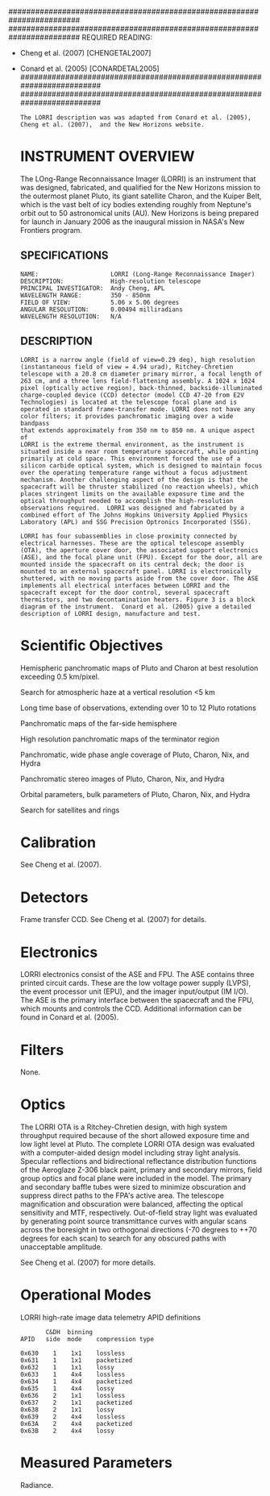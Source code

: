 
 
########################################################################
########################################################################
REQUIRED READING:
- Cheng et al. (2007) [CHENGETAL2007]
- Conard et al. (2005) [CONARDETAL2005]
########################################################################
########################################################################
 
      The LORRI description was was adapted from Conard et al. (2005),
      Cheng et al. (2007),  and the New Horizons website.
 
 
  INSTRUMENT OVERVIEW
  ===================
    The LOng-Range Reconnaissance Imager (LORRI) is an instrument that was
    designed, fabricated, and qualified for the New Horizons mission to
    the outermost planet Pluto, its giant satellite Charon, and the Kuiper
    Belt, which is the vast belt of icy bodies extending roughly from
    Neptune's orbit out to 50 astronomical units (AU). New Horizons is
    being prepared for launch in January 2006 as the inaugural mission in
    NASA's New Frontiers program.
 
 
    SPECIFICATIONS
    --------------
      NAME:                    LORRI (Long-Range Reconnaissance Imager)
      DESCRIPTION:             High-resolution telescope
      PRINCIPAL INVESTIGATOR:  Andy Cheng, APL
      WAVELENGTH RANGE:        350 - 850nm
      FIELD OF VIEW:           5.06 x 5.06 degrees
      ANGULAR RESOLUTION:      0.00494 milliradians
      WAVELENGTH RESOLUTION:   N/A
 
 
    DESCRIPTION
    -----------
      LORRI is a narrow angle (field of view=0.29 deg), high resolution
      (instantaneous field of view = 4.94 urad), Ritchey-Chretien
      telescope with a 20.8 cm diameter primary mirror, a focal length of
      263 cm, and a three lens field-flattening assembly. A 1024 x 1024
      pixel (optically active region), back-thinned, backside-illuminated
      charge-coupled device (CCD) detector (model CCD 47-20 from E2V
      Technologies) is located at the telescope focal plane and is
      operated in standard frame-transfer mode. LORRI does not have any
      color filters; it provides panchromatic imaging over a wide bandpass
      that extends approximately from 350 nm to 850 nm. A unique aspect of
      LORRI is the extreme thermal environment, as the instrument is
      situated inside a near room temperature spacecraft, while pointing
      primarily at cold space. This environment forced the use of a
      silicon carbide optical system, which is designed to maintain focus
      over the operating temperature range without a focus adjustment
      mechanism. Another challenging aspect of the design is that the
      spacecraft will be thruster stabilized (no reaction wheels), which
      places stringent limits on the available exposure time and the
      optical throughput needed to accomplish the high-resolution
      observations required.  LORRI was designed and fabricated by a
      combined effort of The Johns Hopkins University Applied Physics
      Laboratory (APL) and SSG Precision Optronics Incorporated (SSG).
 
      LORRI has four subassemblies in close proximity connected by
      electrical harnesses. These are the optical telescope assembly
      (OTA), the aperture cover door, the associated support electronics
      (ASE), and the focal plane unit (FPU). Except for the door, all are
      mounted inside the spacecraft on its central deck; the door is
      mounted to an external spacecraft panel. LORRI is electronically
      shuttered, with no moving parts aside from the cover door. The ASE
      implements all electrical interfaces between LORRI and the
      spacecraft except for the door control, several spacecraft
      thermistors, and two decontamination heaters. Figure 3 is a block
      diagram of the instrument.  Conard et al. (2005) give a detailed
      description of LORRI design, manufacture and test.
 
 
  Scientific Objectives
  =====================
    Hemispheric panchromatic maps of Pluto and Charon at best resolution
    exceeding 0.5 km/pixel.
 
    Search for atmospheric haze at a vertical resolution <5 km
 
    Long time base of observations, extending over 10 to 12 Pluto rotations
 
    Panchromatic maps of the far-side hemisphere
 
    High resolution panchromatic maps of the terminator region
 
    Panchromatic, wide phase angle coverage of Pluto, Charon, Nix, and
    Hydra
 
    Panchromatic stereo images of Pluto, Charon, Nix, and Hydra
 
    Orbital parameters, bulk parameters of Pluto, Charon, Nix, and Hydra
 
    Search for satellites and rings
 
 
  Calibration
  ===========
    See Cheng et al. (2007).
 
 
  Detectors
  =========
    Frame transfer CCD.  See Cheng et al. (2007) for details.
 
 
  Electronics
  ===========
    LORRI electronics consist of the ASE and FPU. The ASE contains three
    printed circuit cards. These are the low voltage power supply (LVPS),
    the event processor unit (EPU), and the imager input/output (IM I/O).
    The ASE is the primary interface between the spacecraft and the FPU,
    which mounts and controls the CCD. Additional information can be found
    in Conard et al.  (2005).
 
 
  Filters
  =======
    None.
 
 
  Optics
  ======
    The LORRI OTA is a Ritchey-Chretien design, with high system
    throughput required because of the short allowed exposure time and low
    light level at Pluto. The complete LORRI OTA design was evaluated with
    a computer-aided design model including stray light analysis. Specular
    reflections and bidirectional reflectance distribution functions of
    the Aeroglaze Z-306 black paint, primary and secondary mirrors, field
    group optics and focal plane were included in the model. The primary
    and secondary baffle tubes were sized to minimize obscuration and
    suppress direct paths to the FPA's active area. The telescope
    magnification and obscuration were balanced, affecting the optical
    sensitivity and MTF, respectively. Out-of-field stray light was
    evaluated by generating point source transmittance curves with angular
    scans across the boresight in two orthogonal directions (-70 degrees
    to ++70 degrees for each scan) to search for any obscured paths with
    unacceptable amplitude.
 
    See Cheng et al. (2007) for more details.
 
 
  Operational Modes
  =================
    LORRI high-rate image data telemetry APID definitions
 
             C&DH  binning
      APID   side  mode    compression type
 
      0x630    1    1x1    lossless
      0x631    1    1x1    packetized
      0x632    1    1x1    lossy
      0x633    1    4x4    lossless
      0x634    1    4x4    packetized
      0x635    1    4x4    lossy
      0x636    2    1x1    lossless
      0x637    2    1x1    packetized
      0x638    2    1x1    lossy
      0x639    2    4x4    lossless
      0x63A    2    4x4    packetized
      0x63B    2    4x4    lossy
 
 
  Measured Parameters
  ===================
    Radiance.
 
 

        